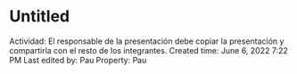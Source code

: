 # Untitled

Actividad: El responsable de la presentación debe copiar la presentación y compartirla con el resto de los integrantes.
Created time: June 6, 2022 7:22 PM
Last edited by: Pau
Property: Pau